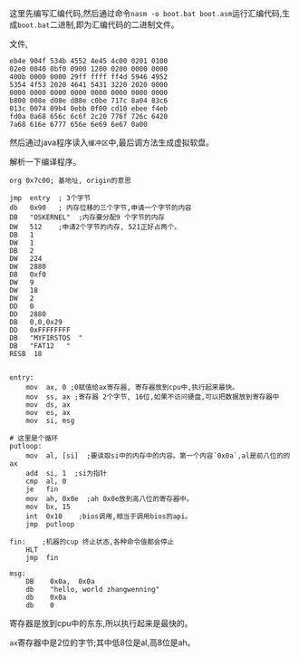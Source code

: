 
这里先编写汇编代码,然后通过命令`nasm -o boot.bat boot.asm`运行汇编代码,生成`boot.bat`二进制,即为汇编代码的二进制文件。

文件,

```
eb4e 904f 534b 4552 4e45 4c00 0201 0100
02e0 0040 0bf0 0900 1200 0200 0000 0000
400b 0000 0000 29ff ffff ff4d 5946 4952
5354 4f53 2020 4641 5431 3220 2020 0000
0000 0000 0000 0000 0000 0000 0000 0000
b800 008e d08e d88e c0be 717c 8a04 83c6
013c 0074 09b4 0ebb 0f00 cd10 ebee f4eb
fd0a 0a68 656c 6c6f 2c20 776f 726c 6420
7a68 616e 6777 656e 6e69 6e67 0a00 

```

然后通过java程序读入`缓冲区`中,最后调方法生成虚拟软盘。

解析一下编译程序。

```
org 0x7c00; 基地址, origin的意思

jmp  entry  ; 3个字节
db   0x90   ; 内存位移的三个字节,申请一个字节的内容
DB   "OSKERNEL"  ;内存要分配9 个字节的内存
DW   512    ;申请2个字节的内存, 521正好占两个。
DB   1
DW   1
DB   2
DW   224
DW   2880
DB   0xf0
DW   9
DW   18
DW   2
DD   0
DD   2880
DB   0,0,0x29
DD   0xFFFFFFFF
DB   "MYFIRSTOS  "
DB   "FAT12   "
RESB  18


entry:
    mov  ax, 0 ;0赋值给ax寄存器, 寄存器放到cpu中,执行起来最快。
    mov  ss, ax ;寄存器 2个字节, 16位,如果不访问硬盘,可以把数据放到寄存器中
    mov  ds, ax
    mov  es, ax
    mov  si, msg

# 这里是个循环
putloop:
    mov  al, [si]  ;要读取si中的内存中的内容。第一个内容`0x0a`,al是前八位的的ax
    add  si, 1  ;si为指针
    cmp  al, 0
    je   fin
    mov  ah, 0x0e  ;ah 0x0e放到高八位的寄存器中。
    mov  bx, 15
    int  0x10    ;bios调用,相当于调用bios的api。
    jmp  putloop

fin:    ;机器的cup 终止状态,各种命令值都会停止
    HLT 
    jmp  fin

msg:
    DB    0x0a,  0x0a
    db    "hello, world zhangwenning"
    db    0x0a
    db    0

```

寄存器是放到cpu中的东东,所以执行起来是最快的。

`ax`寄存器中是2位的字节;其中低8位是al,高8位是ah。








